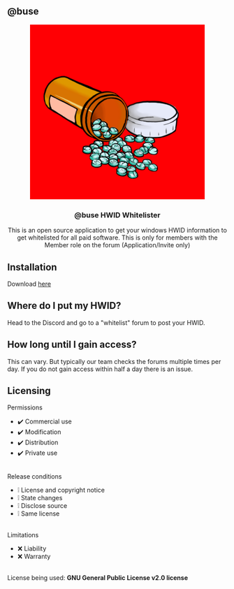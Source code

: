 ## @buse 
<div align="center">
<img src="https://raw.githubusercontent.com/abusedev/crawler/main/abuse.png" alt="Logo" width="400" height="400">
  </a>
  <h3 align="center">@buse HWID Whitelister</h3>
  <p align="center">
    This is an open source application to get your windows HWID information to get whitelisted for all paid software. This is only for members with the Member role on the forum (Application/Invite only)
  </p>
</div>

## Installation
Download [here](https://github.com/abusedev/hwid-grabber/releases)

## Where do I put my HWID?
Head to the Discord and go to a "whitelist" forum to post your HWID.

## How long until I gain access?
This can vary. But typically our team checks the forums multiple times per day. If you do not gain access within half a day there is an issue.

## Licensing 
Permissions
* ✔️ Commercial use
* ✔️ Modification
* ✔️ Distribution
* ✔️ Private use
<br></br>

Release conditions
* ❕ License and copyright notice
* ❕ State changes
* ❕ Disclose source
* ❕ Same license
<br></br>

Limitations
* ❌ Liability
* ❌ Warranty
<br></br>

License being used: **GNU General Public License v2.0 license**
